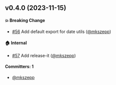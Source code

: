 
## v0.4.0 (2023-11-15)

#### :boom: Breaking Change
* [#56](https://github.com/cibernox/ember-power-calendar-moment/pull/56) Add default export for date utils ([@mkszepp](https://github.com/mkszepp))

#### :house: Internal
* [#57](https://github.com/cibernox/ember-power-calendar-moment/pull/57) Add release-it ([@mkszepp](https://github.com/mkszepp))

#### Committers: 1
- [@mkszepp](https://github.com/mkszepp)

